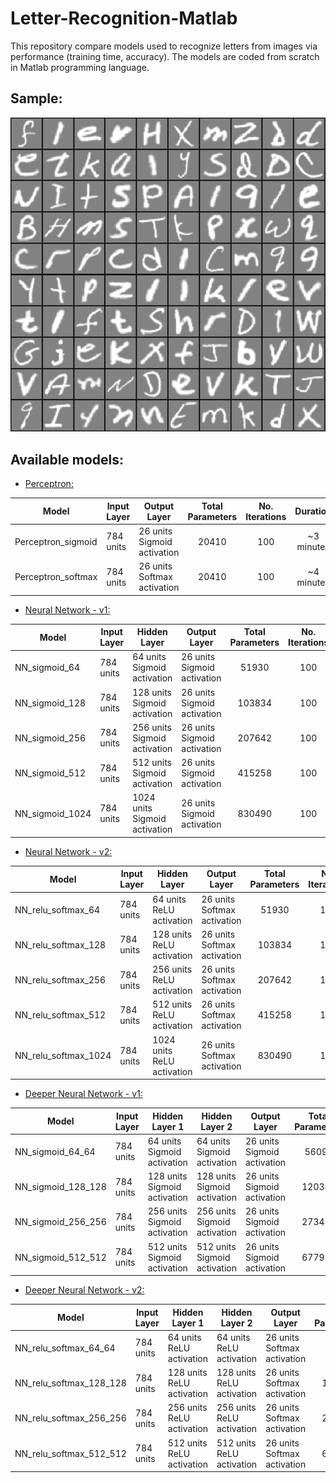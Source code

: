 # Letter-Recognition-Matlab

This repository compare models used to recognize letters from images via performance (training time, accuracy). 
The models are coded from scratch in Matlab programming language.

## Sample:

![image](Sample.png)

## Available models:

- [Perceptron:](Perceptron)

| Model              |  Input Layer  | Output Layer                        | Total Parameters | No. Iterations |  Duration  | Training Accuracy | Test Accuracy |
|--------------------|---------------|-------------------------------------|:----------------:|:--------------:|:----------:|:-----------------:|:-------------:|
| Perceptron_sigmoid |   784 units   |   26 units <br>  Sigmoid activation |       20410      |       100      | ~3 minutes |      71.60 %      |    71.06 %    |
| Perceptron_softmax |   784 units   |   26 units <br>  Softmax activation |       20410      |       100      | ~4 minutes |      72.83 %      |    72.29 %    |

- [Neural Network - v1:](Neural_Network_v1)

| Model           |  Input Layer  | Hidden Layer                          | Output Layer                        | Total Parameters | No. Iterations |   Duration  | Training Accuracy | Test Accuracy |
|-----------------|---------------|---------------------------------------|-------------------------------------|:----------------:|:--------------:|:-----------:|:-----------------:|:-------------:|
| NN_sigmoid_64   |   784 units   |   64 units <br>  Sigmoid activation   |   26 units <br>  Sigmoid activation |       51930      |       100      |  ~7 minutes |      81.15 %      |    80.45 %    |
| NN_sigmoid_128  |   784 units   |   128 units <br>  Sigmoid activation  |   26 units <br>  Sigmoid activation |      103834      |       100      | ~13 minutes |      85.05 %      |    84.33 %    |
| NN_sigmoid_256  |   784 units   |   256 units <br>  Sigmoid activation  |   26 units <br>  Sigmoid activation |      207642      |       100      | ~23 minutes |      85.23 %      |    84.32 %    |
| NN_sigmoid_512  |   784 units   |   512 units <br>  Sigmoid activation  |   26 units <br>  Sigmoid activation |      415258      |       100      | ~38 minutes |      81.22 %      |    80.69 %    |
| NN_sigmoid_1024 |   784 units   |   1024 units <br>  Sigmoid activation |   26 units <br>  Sigmoid activation |      830490      |       100      | ~54 minutes |      76.94 %      |    76.42 %    |

- [Neural Network - v2:](Neural_Network_v2)

| Model                |  Input Layer  | Hidden Layer                       | Output Layer                        | Total Parameters | No. Iterations |   Duration  | Training Accuracy | Test Accuracy |
|----------------------|---------------|------------------------------------|-------------------------------------|:----------------:|:--------------:|:-----------:|:-----------------:|:-------------:|
| NN_relu_softmax_64   |   784 units   |   64 units <br>  ReLU activation   |   26 units <br>  Softmax activation |       51930      |       100      |  ~4 minutes |      82.44 %      |    81.92 %    |
| NN_relu_softmax_128  |   784 units   |   128 units <br>  ReLU activation  |   26 units <br>  Softmax activation |      103834      |       100      | ~5 minutes  |      85.32 %      |    84.14 %    |
| NN_relu_softmax_256  |   784 units   |   256 units <br>  ReLU activation  |   26 units <br>  Softmax activation |      207642      |       100      | ~13 minutes |      88.15 %      |    86.99 %    |
| NN_relu_softmax_512  |   784 units   |   512 units <br>  ReLU activation  |   26 units <br>  Softmax activation |      415258      |       100      | ~27 minutes |      89.69 %      |    88.03 %    |
| NN_relu_softmax_1024 |   784 units   |   1024 units <br>  ReLU activation |   26 units <br>  Softmax activation |      830490      |       100      | ~54 minutes |      90.11 %      |    88.27 %    |

- [Deeper Neural Network - v1:](Deeper_Neural_Network_v1)

| Model              |  Input Layer  | Hidden Layer 1                       | Hidden Layer 2                       | Output Layer                        | Total Parameters | No. Iterations |   Duration  | Training Accuracy | Test Accuracy |
|--------------------|---------------|--------------------------------------|--------------------------------------|-------------------------------------|:----------------:|:--------------:|:-----------:|:-----------------:|:-------------:|
| NN_sigmoid_64_64   |   784 units   |   64 units <br>  Sigmoid activation  |   64 units <br>  Sigmoid activation  |   26 units <br>  Sigmoid activation |       56090      |       100      | ~12 minutes |      78.58 %      |    78.03 %    |
| NN_sigmoid_128_128 |   784 units   |   128 units <br>  Sigmoid activation |   128 units <br>  Sigmoid activation |   26 units <br>  Sigmoid activation |      120346      |       100      | ~12 minutes |      79.36 %      |    78.68 %    |
| NN_sigmoid_256_256 |   784 units   |   256 units <br>  Sigmoid activation |   256 units <br>  Sigmoid activation |   26 units <br>  Sigmoid activation |      273434      |       100      | ~28 minutes |      75.88 %      |    75.63 %    |
| NN_sigmoid_512_512 |   784 units   |   512 units <br>  Sigmoid activation |   512 units <br>  Sigmoid activation |   26 units <br>  Sigmoid activation |      677914      |       100      | ~1h 6 minutes |      73.91 %      |    74.03 %    |

- [Deeper Neural Network - v2:](Deeper_Neural_Network_v2)

| Model                   |  Input Layer  | Hidden Layer 1                    | Hidden Layer 2                    | Output Layer                        | Total Parameters | No. Iterations |   Duration  | Training Accuracy | Test Accuracy |
|-------------------------|---------------|-----------------------------------|-----------------------------------|-------------------------------------|:----------------:|:--------------:|:-----------:|:-----------------:|:-------------:|
| NN_relu_softmax_64_64   |   784 units   |   64 units <br>  ReLU activation  |   64 units <br>  ReLU activation  |   26 units <br>  Softmax activation |       56090      |       100      |  ~5 minutes |      76.19 %      |    76.03 %    |
| NN_relu_softmax_128_128 |   784 units   |   128 units <br>  ReLU activation |   128 units <br>  ReLU activation |   26 units <br>  Softmax activation |      120346      |       100      | ~7 minutes  |      81.80 %      |    81.05 %    |
| NN_relu_softmax_256_256 |   784 units   |   256 units <br>  ReLU activation |   256 units <br>  ReLU activation |   26 units <br>  Softmax activation |      273434      |       100      | ~12 minutes |      85.67 %      |    84.77 %    |
| NN_relu_softmax_512_512 |   784 units   |   512 units <br>  ReLU activation |   512 units <br>  ReLU activation |   26 units <br>  Softmax activation |      677914      |       100      | ~47 minutes |      88.97 %      |    87.57 %    |